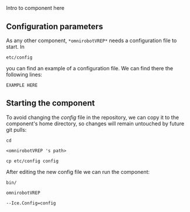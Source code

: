 ```
```
#
``` omnirobotVREP
```
Intro to component here


## Configuration parameters
As any other component,
``` *omnirobotVREP* ```
needs a configuration file to start. In

    etc/config

you can find an example of a configuration file. We can find there the following lines:

    EXAMPLE HERE

    
## Starting the component
To avoid changing the *config* file in the repository, we can copy it to the component's home directory, so changes will remain untouched by future git pulls:

    cd

``` <omnirobotVREP 's path> ```

    cp etc/config config
    
After editing the new config file we can run the component:

    bin/

```omnirobotVREP ```

    --Ice.Config=config
